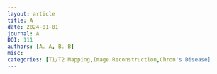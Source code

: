 ```yaml
--- 
layout: article 
title: A
date: 2024-01-01
journal: A
DOI: 111
authors: [A. A, B. B] 
misc: 
categories: [T1/T2 Mapping,Image Reconstruction,Chron's Disease] 
--- 
```

